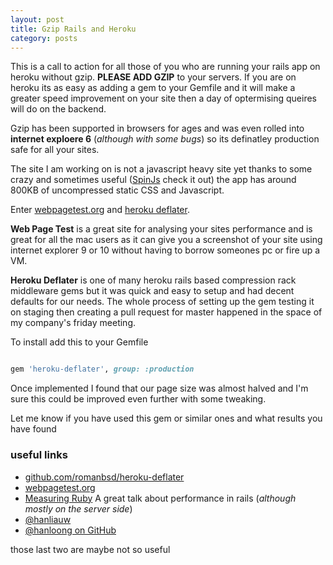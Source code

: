 ```yaml
---
layout: post
title: Gzip Rails and Heroku
category: posts
---
```

This is a call to action for all those of you who are running your
rails app on heroku without gzip. **PLEASE ADD GZIP** to your
servers. If you are on heroku its as easy as adding a gem to your
Gemfile and it will make a greater speed improvement on your site
then a day of optermising queires will do on the backend.

Gzip has been supported in browsers for ages and was even
rolled into **internet exploere 6** (_although with some bugs_)
so its definatley production safe for all your sites.

The site I am working on is not a javascript heavy site yet thanks
to some crazy and sometimes useful
([SpinJs](https://github.com/dnagir/spinjs-rails) check it out)
the app has around 800KB of uncompressed static CSS and Javascript.

Enter [webpagetest.org](http://webpagetest.org) and
[heroku deflater](https://github.com/romanbsd/heroku-deflater).

**Web Page Test** is a great site for analysing your
sites performance and is great for all the mac users as it can give you a screenshot of your site using internet explorer 9 or 10 without having to borrow someones pc or fire up a VM.

**Heroku Deflater** is one of many heroku rails based compression rack middleware gems but it was quick and easy to setup and had decent defaults for our needs. The whole process of setting up the gem testing it on staging then creating a pull request for master happened in the space of my company's friday meeting.

To install add this to your Gemfile

```ruby

gem 'heroku-deflater', group: :production

```

Once implemented I found that our page size was almost halved and I'm sure this could be improved even further with some tweaking.

Let me know if you have used this gem or similar ones and what results you have found

### useful links
- [github.com/romanbsd/heroku-deflater](https://github.com/romanbsd/heroku-deflater)
- [webpagetest.org](http://webpagetest.org)
- [Measuring Ruby](http://www.confreaks.com/videos/2668-gogaruco2013-measuring-ruby) A great talk about performance in rails (_although mostly on the server side_)
- [@hanliauw](twitter.com/hanliauw)
- [@hanloong on GitHub](http://github.com/hanloong)

those last two are maybe not so useful
